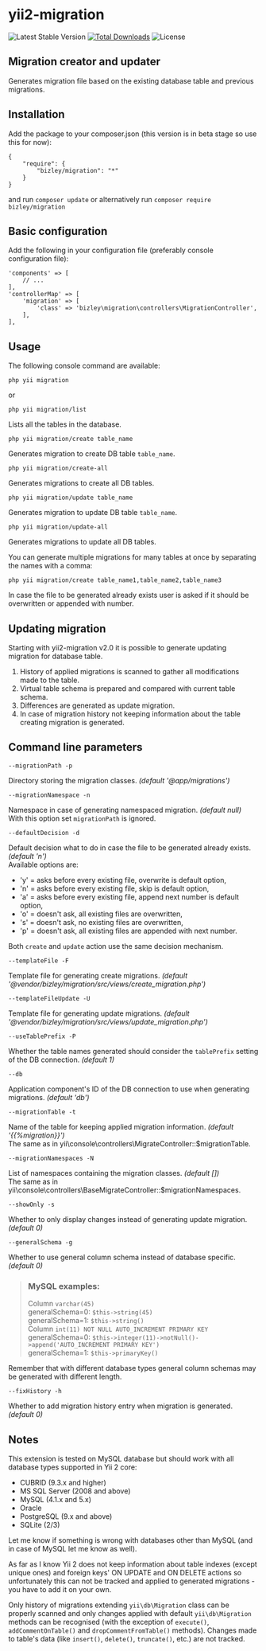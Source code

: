 # yii2-migration

![Latest Stable Version](https://img.shields.io/packagist/v/bizley/migration.svg)
[![Total Downloads](https://img.shields.io/packagist/dt/bizley/migration.svg)](https://packagist.org/packages/bizley/migration)
![License](https://img.shields.io/packagist/l/bizley/migration.svg)

## Migration creator and updater

Generates migration file based on the existing database table and previous migrations.

## Installation

Add the package to your composer.json (this version is in beta stage so use this for now):

    {
        "require": {
            "bizley/migration": "*"
        }
    }

and run `composer update` or alternatively run `composer require bizley/migration`

## Basic configuration

Add the following in your configuration file (preferably console configuration file):

    'components' => [
        // ...
    ],
    'controllerMap' => [
        'migration' => [
            'class' => 'bizley\migration\controllers\MigrationController',
        ],
    ],

## Usage

The following console command are available:

    php yii migration
    
or

    php yii migration/list

Lists all the tables in the database.

    php yii migration/create table_name

Generates migration to create DB table `table_name`.

    php yii migration/create-all

Generates migrations to create all DB tables.

    php yii migration/update table_name

Generates migration to update DB table `table_name`.

    php yii migration/update-all

Generates migrations to update all DB tables.

You can generate multiple migrations for many tables at once by separating the names with a comma:

    php yii migration/create table_name1,table_name2,table_name3

In case the file to be generated already exists user is asked if it should be overwritten or appended with number.

## Updating migration

Starting with yii2-migration v2.0 it is possible to generate updating migration for database table.

1. History of applied migrations is scanned to gather all modifications made to the table.
2. Virtual table schema is prepared and compared with current table schema.
3. Differences are generated as update migration.
4. In case of migration history not keeping information about the table creating migration is generated.

## Command line parameters

    --migrationPath -p

Directory storing the migration classes. _(default '@app/migrations')_

    --migrationNamespace -n

Namespace in case of generating namespaced migration. _(default null)_  
With this option set `migrationPath` is ignored. 

    --defaultDecision -d

Default decision what to do in case the file to be generated already exists. _(default 'n')_  
Available options are:

- 'y' = asks before every existing file, overwrite is default option,
- 'n' = asks before every existing file, skip is default option,
- 'a' = asks before every existing file, append next number is default option,
- 'o' = doesn't ask, all existing files are overwritten,
- 's' = doesn't ask, no existing files are overwritten,
- 'p' = doesn't ask, all existing files are appended with next number.

Both `create` and `update` action use the same decision mechanism.
 
    --templateFile -F

Template file for generating create migrations. _(default '@vendor/bizley/migration/src/views/create_migration.php')_

    --templateFileUpdate -U

Template file for generating update migrations. _(default '@vendor/bizley/migration/src/views/update_migration.php')_

    --useTablePrefix -P

Whether the table names generated should consider the `tablePrefix` setting of the DB connection. _(default 1)_

    --db

Application component's ID of the DB connection to use when generating migrations. _(default 'db')_

    --migrationTable -t

Name of the table for keeping applied migration information. _(default '{{%migration}}')_  
The same as in yii\console\controllers\MigrateController::$migrationTable.

    --migrationNamespaces -N

List of namespaces containing the migration classes. _(default [])_  
The same as in yii\console\controllers\BaseMigrateController::$migrationNamespaces.

    --showOnly -s

Whether to only display changes instead of generating update migration. _(default 0)_

    --generalSchema -g

Whether to use general column schema instead of database specific. _(default 0)_

> ### MySQL examples:  
> Column `varchar(45)`  
> generalSchema=0: `$this->string(45)`    
> generalSchema=1: `$this->string()`  
> Column `int(11) NOT NULL AUTO_INCREMENT PRIMARY KEY`    
> generalSchema=0: `$this->integer(11)->notNull()->append('AUTO_INCREMENT PRIMARY KEY')`  
> generalSchema=1: `$this->primaryKey()`  

Remember that with different database types general column schemas may be generated with different length.

    --fixHistory -h
    
Whether to add migration history entry when migration is generated. _(default 0)_


## Notes

This extension is tested on MySQL database but should work with all database types supported in Yii 2 core:

- CUBRID (9.3.x and higher)
- MS SQL Server (2008 and above)
- MySQL (4.1.x and 5.x)
- Oracle
- PostgreSQL (9.x and above)
- SQLite (2/3)

Let me know if something is wrong with databases other than MySQL (and in case of MySQL let me know as well).

As far as I know Yii 2 does not keep information about table indexes (except unique ones) and foreign keys' 
ON UPDATE and ON DELETE actions so unfortunately this can not be tracked and applied to generated migrations - 
you have to add it on your own.

Only history of migrations extending `yii\db\Migration` class can be properly scanned and only changes applied with
default `yii\db\Migration` methods can be recognised (with the exception of `execute()`, `addCommentOnTable()` and 
`dropCommentFromTable()` methods). Changes made to table's data (like `insert()`, `delete()`, `truncate()`, etc.) 
are not tracked.
